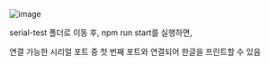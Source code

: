 ![image](https://github.com/user-attachments/assets/c4ac25d4-ac77-4c2c-9a6e-f99ef49a1ec2)

serial-test 폴더로 이동 후,
npm run start를 실행하면,

연결 가능한 시리얼 포트 중 첫 번째 포트와 연결되어
한글을 프린트할 수 있음
